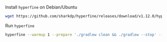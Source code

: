Install `hyperfine` on Debian/Ubuntu
```sh
wget https://github.com/sharkdp/hyperfine/releases/download/v1.12.0/hyperfine_1.12.0_amd64.deb && sudo dpkg -i hyperfine_1.12.0_amd64.deb
```

Run `hyperfine`
```sh
hyperfine --warmup 1 --prepare './gradlew clean && ./gradlew --stop' --parameter-list sdk 17.0.2-zulu,22.0.0.2.r17-grl,17.0.2-open,17.0.2-tem,17.0.2-sem,17.0.2-oracle,17.0.2.8.1-amzn 'supplemental/sdk-benchmark/benchmark-sdk.sh {sdk}'
```